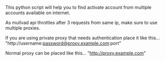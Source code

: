 This python script will help you to find activate account from multiple accounts available on internet.

As mullvad api throttles after 3 requests from same ip, make sure to use multiple proxies.

If you are using private proxy that needs authentication place it like this...
"http://username:password@proxy.example.com:port"

Normal proxy can be placed like this...
"http://proxy.example.com"

